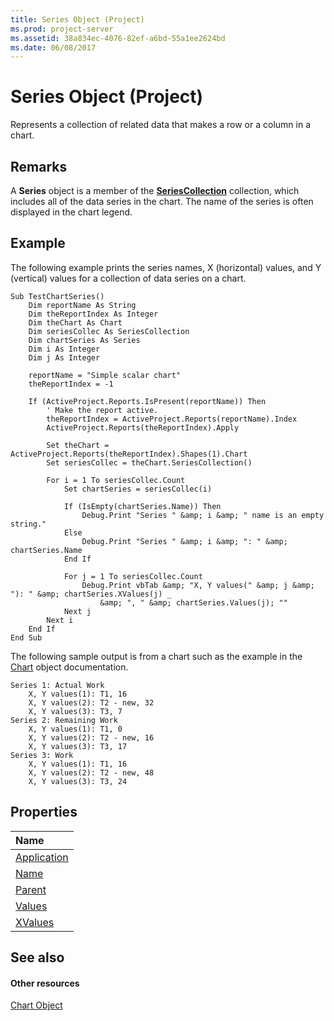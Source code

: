 ```yaml
---
title: Series Object (Project)
ms.prod: project-server
ms.assetid: 38a834ec-4076-82ef-a6bd-55a1ee2624bd
ms.date: 06/08/2017
---
```



# Series Object (Project)
Represents a collection of related data that makes a row or a column in a chart.
 

## Remarks

A **Series** object is a member of the **[SeriesCollection](seriescollection-object-project.md)** collection, which includes all of the data series in the chart. The name of the series is often displayed in the chart legend.
 

 

## Example

The following example prints the series names, X (horizontal) values, and Y (vertical) values for a collection of data series on a chart.
 

 

```
Sub TestChartSeries()
    Dim reportName As String
    Dim theReportIndex As Integer
    Dim theChart As Chart
    Dim seriesCollec As SeriesCollection
    Dim chartSeries As Series
    Dim i As Integer
    Dim j As Integer
        
    reportName = "Simple scalar chart"
    theReportIndex = -1
        
    If (ActiveProject.Reports.IsPresent(reportName)) Then
        ' Make the report active.
        theReportIndex = ActiveProject.Reports(reportName).Index
        ActiveProject.Reports(theReportIndex).Apply
        
        Set theChart = ActiveProject.Reports(theReportIndex).Shapes(1).Chart
        Set seriesCollec = theChart.SeriesCollection()
        
        For i = 1 To seriesCollec.Count
            Set chartSeries = seriesCollec(i)
        
            If (IsEmpty(chartSeries.Name)) Then
                Debug.Print "Series " &amp; i &amp; " name is an empty string."
            Else
                Debug.Print "Series " &amp; i &amp; ": " &amp; chartSeries.Name
            End If
            
            For j = 1 To seriesCollec.Count
                Debug.Print vbTab &amp; "X, Y values(" &amp; j &amp; "): " &amp; chartSeries.XValues(j) _
                    &amp; ", " &amp; chartSeries.Values(j); ""
            Next j
        Next i
    End If
End Sub
```

The following sample output is from a chart such as the example in the [Chart](chart-object-project.md) object documentation.
 

 



```
Series 1: Actual Work
    X, Y values(1): T1, 16
    X, Y values(2): T2 - new, 32
    X, Y values(3): T3, 7
Series 2: Remaining Work
    X, Y values(1): T1, 0
    X, Y values(2): T2 - new, 16
    X, Y values(3): T3, 17
Series 3: Work
    X, Y values(1): T1, 16
    X, Y values(2): T2 - new, 48
    X, Y values(3): T3, 24
```


## Properties



|**Name**|
|:-----|
|[Application](series-application-property-project.md)|
|[Name](series-name-property-project.md)|
|[Parent](series-parent-property-project.md)|
|[Values](series-values-property-project.md)|
|[XValues](series-xvalues-property-project.md)|

## See also


#### Other resources


 
[Chart Object](chart-object-project.md)
